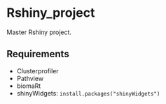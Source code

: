 # Rshiny_project
Master Rshiny project.

## Requirements
- Clusterprofiler
- Pathview
- biomaRt
- shinyWidgets: `install.packages("shinyWidgets")`
